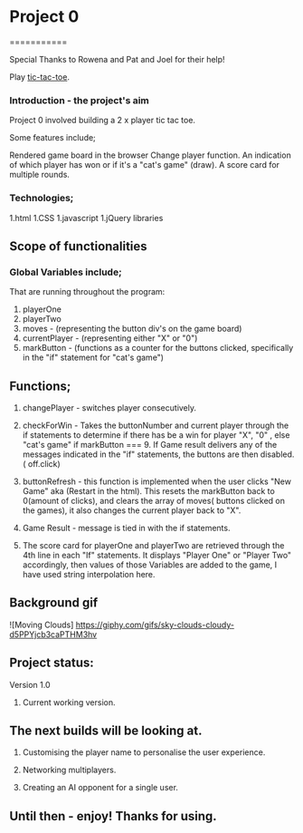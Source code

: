 # Project 0
===========


Special Thanks to Rowena and Pat and Joel for their help!

Play [ tic-tac-toe](https://angepol.github.io/tic-tac-toe/).



### Introduction - the project's aim


Project 0 involved building a 2 x player tic tac toe.


Some features include;

Rendered game board in the browser
Change player function.
An indication of which player has won or if it's a "cat's game" (draw).
A score card for multiple rounds.

### Technologies;

1.html
1.CSS
1.javascript
1.jQuery libraries



## Scope of functionalities

### Global Variables include;
  That are running throughout the program:

  1. playerOne
  1. playerTwo
  1. moves - (representing the button div's on the game board)
  1. currentPlayer - (representing either "X" or "0")
  1. markButton - (functions as a counter for the buttons clicked, specifically in the "if" statement for "cat's game")

##  Functions;

1. changePlayer - switches player consecutively.
1. checkForWin - Takes the buttonNumber and current player through the if statements to determine if there has be a win for player "X", "0" , else "cat's game" if markButton === 9. If Game result delivers any of the messages indicated in the "if" statements, the buttons are then disabled. ( off.click)

1. buttonRefresh - this function is implemented when the user clicks "New Game" aka (Restart in the html). This resets the markButton back to 0(amount of clicks), and clears the array of moves( buttons clicked on the games), it also changes the current player back to "X".

1. Game Result - message is tied in with the if statements.

1. The score card for playerOne and playerTwo are retrieved through the 4th line in each "If" statements.
It displays "Player One" or "Player Two" accordingly, then values of those Variables are added to the game, I have used string interpolation here.



## Background gif

![Moving Clouds] https://giphy.com/gifs/sky-clouds-cloudy-d5PPYjcb3caPTHM3hv


## Project status:

Version 1.0

1. Current working version.

## The next builds will be looking at.
1. Customising the player name to personalise the user experience.

1. Networking multiplayers.

1. Creating an AI opponent for a single user.

## Until then - enjoy! Thanks for using.

